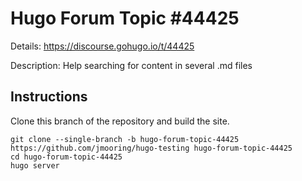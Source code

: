 # Hugo Forum Topic #44425

Details: <https://discourse.gohugo.io/t/44425>

Description: Help searching for content in several .md files

## Instructions

Clone this branch of the repository and build the site.

```text
git clone --single-branch -b hugo-forum-topic-44425 https://github.com/jmooring/hugo-testing hugo-forum-topic-44425
cd hugo-forum-topic-44425
hugo server
```
